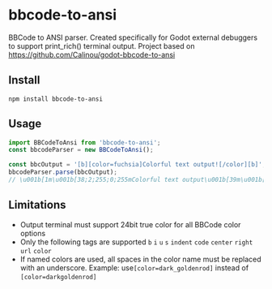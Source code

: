 # bbcode-to-ansi
BBCode to ANSI parser. Created specifically for Godot external debuggers to support print_rich() terminal output. Project based on https://github.com/Calinou/godot-bbcode-to-ansi

## Install
`npm install bbcode-to-ansi`

## Usage
```js
import BBCodeToAnsi from 'bbcode-to-ansi';
const bbcodeParser = new BBCodeToAnsi();

const bbcOutput = '[b][color=fuchsia]Colorful text output![/color][b]';
bbcodeParser.parse(bbcOutput);
// \u001b[1m\u001b[38;2;255;0;255mColorful text output\u001b[39m\u001b[22m
```
## Limitations
 - Output terminal must support 24bit true color for all BBCode color options
 - Only the following tags are supported `b` `i` `u` `s` `indent` `code` `center` `right` `url` `color`
 - If named colors are used, all spaces in the color name must be replaced with an underscore. Example: use`[color=dark_goldenrod]` instead of `[color=darkgoldenrod]`
